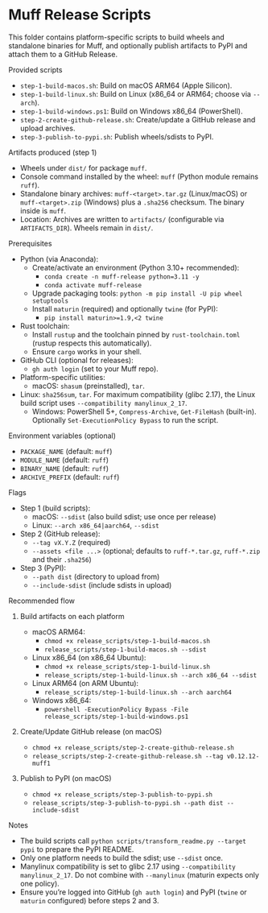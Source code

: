 # Muff Release Scripts

This folder contains platform-specific scripts to build wheels and standalone binaries for Muff, and optionally publish artifacts to PyPI and attach them to a GitHub Release.

Provided scripts
- `step-1-build-macos.sh`: Build on macOS ARM64 (Apple Silicon).
- `step-1-build-linux.sh`: Build on Linux (x86_64 or ARM64; choose via `--arch`).
- `step-1-build-windows.ps1`: Build on Windows x86_64 (PowerShell).
- `step-2-create-github-release.sh`: Create/update a GitHub release and upload archives.
- `step-3-publish-to-pypi.sh`: Publish wheels/sdists to PyPI.

Artifacts produced (step 1)
- Wheels under `dist/` for package `muff`.
- Console command installed by the wheel: `muff` (Python module remains `ruff`).
- Standalone binary archives: `muff-<target>.tar.gz` (Linux/macOS) or `muff-<target>.zip` (Windows) plus a `.sha256` checksum. The binary inside is `muff`.
- Location: Archives are written to `artifacts/` (configurable via `ARTIFACTS_DIR`). Wheels remain in `dist/`.

Prerequisites
- Python (via Anaconda):
  - Create/activate an environment (Python 3.10+ recommended):
    - `conda create -n muff-release python=3.11 -y`
    - `conda activate muff-release`
  - Upgrade packaging tools: `python -m pip install -U pip wheel setuptools`
  - Install `maturin` (required) and optionally `twine` (for PyPI):
    - `pip install maturin>=1.9,<2 twine`
- Rust toolchain:
  - Install `rustup` and the toolchain pinned by `rust-toolchain.toml` (rustup respects this automatically).
  - Ensure `cargo` works in your shell.
- GitHub CLI (optional for releases):
  - `gh auth login` (set to your Muff repo).
- Platform-specific utilities:
  - macOS: `shasum` (preinstalled), `tar`.
- Linux: `sha256sum`, `tar`. For maximum compatibility (glibc 2.17), the Linux build script uses `--compatibility manylinux_2_17`.
  - Windows: PowerShell 5+, `Compress-Archive`, `Get-FileHash` (built-in). Optionally `Set-ExecutionPolicy Bypass` to run the script.

Environment variables (optional)
- `PACKAGE_NAME` (default: `muff`)
- `MODULE_NAME` (default: `ruff`)
- `BINARY_NAME` (default: `ruff`)
- `ARCHIVE_PREFIX` (default: `ruff`)

Flags
- Step 1 (build scripts):
  - macOS: `--sdist` (also build sdist; use once per release)
  - Linux: `--arch x86_64|aarch64`, `--sdist`
- Step 2 (GitHub release):
  - `--tag vX.Y.Z` (required)
  - `--assets <file ...>` (optional; defaults to `ruff-*.tar.gz`, `ruff-*.zip` and their `.sha256`)
- Step 3 (PyPI):
  - `--path dist` (directory to upload from)
  - `--include-sdist` (include sdists in upload)

Recommended flow
1) Build artifacts on each platform
   - macOS ARM64:
     - `chmod +x release_scripts/step-1-build-macos.sh`
     - `release_scripts/step-1-build-macos.sh --sdist`
   - Linux x86_64 (on x86_64 Ubuntu):
     - `chmod +x release_scripts/step-1-build-linux.sh`
     - `release_scripts/step-1-build-linux.sh --arch x86_64 --sdist`
   - Linux ARM64 (on ARM Ubuntu):
     - `release_scripts/step-1-build-linux.sh --arch aarch64`
   - Windows x86_64:
     - `powershell -ExecutionPolicy Bypass -File release_scripts/step-1-build-windows.ps1`

2) Create/Update GitHub release (on macOS)
   - `chmod +x release_scripts/step-2-create-github-release.sh`
   - `release_scripts/step-2-create-github-release.sh --tag v0.12.12-muff1`

3) Publish to PyPI (on macOS)
   - `chmod +x release_scripts/step-3-publish-to-pypi.sh`
   - `release_scripts/step-3-publish-to-pypi.sh --path dist --include-sdist`

Notes
- The build scripts call `python scripts/transform_readme.py --target pypi` to prepare the PyPI README.
- Only one platform needs to build the sdist; use `--sdist` once.
- Manylinux compatibility is set to glibc 2.17 using `--compatibility manylinux_2_17`. Do not combine with `--manylinux` (maturin expects only one policy).
- Ensure you’re logged into GitHub (`gh auth login`) and PyPI (`twine` or `maturin` configured) before steps 2 and 3.

